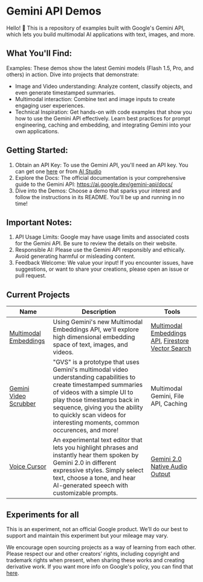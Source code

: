 # Gemini API Demos

Hello! 👋 This is a repository of examples built with Google's Gemini API, which lets you build multimodal AI applications with text, images, and more.

## What You'll Find:

Examples: These demos show the latest Gemini models (Flash 1.5, Pro, and others) in action. Dive into projects that demonstrate:

- Image and Video understanding: Analyze content, classify objects, and even generate timestamped summaries.
- Multimodal interaction: Combine text and image inputs to create engaging user experiences.
- Technical Inspiration: Get hands-on with code examples that show you how to use the Gemini API effectively. Learn best practices for prompt engineering, caching and embedding, and integrating Gemini into your own applications.

## Getting Started:

1. Obtain an API Key: To use the Gemini API, you'll need an API key. You can get one [here](https://ai.google.dev/gemini-api/docs/api-key) or from [AI Studio](https://aistudio.google.com/app/apikey)
2. Explore the Docs: The official documentation is your comprehensive guide to the Gemini API: https://ai.google.dev/gemini-api/docs/
3. Dive into the Demos: Choose a demo that sparks your interest and follow the instructions in its README. You'll be up and running in no time!

## Important Notes:

1. API Usage Limits: Google may have usage limits and associated costs for the Gemini API. Be sure to review the details on their website.
2. Responsible AI: Please use the Gemini API responsibly and ethically. Avoid generating harmful or misleading content.
3. Feedback Welcome: We value your input! If you encounter issues, have suggestions, or want to share your creations, please open an issue or pull request.

## Current Projects

| Name                                            | Description                                                                                                                                                                                                                                                                                   | Tools                                                                                                                                                                                                        |
| ----------------------------------------------- | --------------------------------------------------------------------------------------------------------------------------------------------------------------------------------------------------------------------------------------------------------------------------------------------- | ------------------------------------------------------------------------------------------------------------------------------------------------------------------------------------------------------------ |
| [Multimodal Embeddings](/multimodal-embeddings) | Using Gemini's new Multimodal Embeddings API, we'll explore high dimensional embedding space of text, images, and videos.                                                                                                                                                                     | [Multimodal Embeddings API](https://cloud.google.com/vertex-ai/generative-ai/docs/embeddings/get-multimodal-embeddings), [Firestore Vector Search](https://firebase.google.com/docs/firestore/vector-search) |
| [Gemini Video Scrubber](/video-scrubber)        | "GVS" is a prototype that uses Gemini's multimodal video understanding capabilities to create timestamped summaries of videos with a simple UI to play those timestamps back in sequence, giving you the ability to quickly scan videos for interesting moments, common occurences, and more! | Multimodal Gemini, File API, Caching                                                                                                                                                                         |
| [Voice Cursor](/voice-cursor)                    | An experimental text editor that lets you highlight phrases and instantly hear them spoken by Gemini 2.0 in different expressive styles. Simply select text, choose a tone, and hear AI-generated speech with customizable prompts. | [Gemini 2.0 Native Audio Output](https://ai.google.dev/gemini-api/docs/models/gemini-v2#speech-generation-early-accessallowlist)                                                                                                                                                                   |

## Experiments for all

This is an experiment, not an official Google product. We’ll do our best to support and maintain this experiment but your mileage may vary.

We encourage open sourcing projects as a way of learning from each other. Please respect our and other creators’ rights, including copyright and trademark rights when present, when sharing these works and creating derivative work. If you want more info on Google's policy, you can find that [here](https://www.google.com/permissions/).
